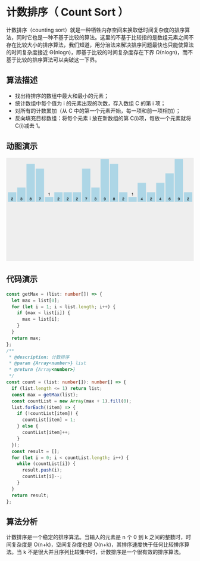 # 计数排序（ Count Sort ）

计数排序（counting sort）就是一种牺牲内存空间来换取低时间复杂度的排序算法，同时它也是一种不基于比较的算法。这里的不基于比较指的是数组元素之间不存在比较大小的排序算法，我们知道，用分治法来解决排序问题最快也只能使算法的时间复杂度接近 Θ(nlogn)，即基于比较的时间复杂度存在下界 Ω(nlog⁡n)，而不基于比较的排序算法可以突破这一下界。

## 算法描述

- 找出待排序的数组中最大和最小的元素；
- 统计数组中每个值为 i 的元素出现的次数，存入数组 C 的第 i 项；
- 对所有的计数累加（从 C 中的第一个元素开始，每一项和前一项相加）；
- 反向填充目标数组：将每个元素 i 放在新数组的第 C(i)项，每放一个元素就将 C(i)减去 1。

## 动图演示

![计数排序](../../../../../assets/ranuts/sort/count.gif)

## 代码演示

```ts
const getMax = (list: number[]) => {
  let max = list[0];
  for (let i = 1; i < list.length; i++) {
    if (max < list[i]) {
      max = list[i];
    }
  }
  return max;
};
/**
 * @description: 计数排序
 * @param {Array<number>} list
 * @return {Array<number>}
 */
const count = (list: number[]): number[] => {
  if (list.length <= 1) return list;
  const max = getMax(list);
  const countList = new Array(max + 1).fill(0);
  list.forEach((item) => {
    if (!countList[item]) {
      countList[item] = 1;
    } else {
      countList[item]++;
    }
  });
  const result = [];
  for (let i = 0; i < countList.length; i++) {
    while (countList[i]) {
      result.push(i);
      countList[i]--;
    }
  }
  return result;
};
```

## 算法分析

计数排序是一个稳定的排序算法。当输入的元素是 n 个 0 到 k 之间的整数时，时间复杂度是 O(n+k)，空间复杂度也是 O(n+k)，其排序速度快于任何比较排序算法。当 k 不是很大并且序列比较集中时，计数排序是一个很有效的排序算法。
